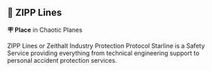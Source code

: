 ## 🌟 ZIPP Lines

**🪧 Place** in Chaotic Planes

ZIPP Lines or Zeithalt Industry Protection Protocol Starline is a Safety Service providing everything from technical engineering support to personal accident protection services.

<!---
keywords: ci, chaotic, planes, starline
aliases: 
-->